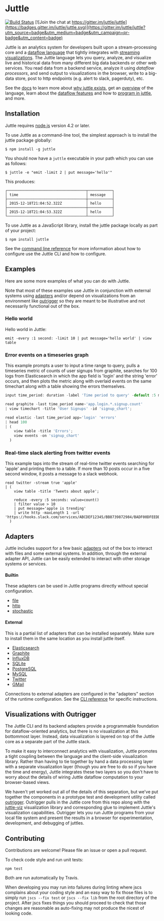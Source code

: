 # Juttle

[![Build Status](https://travis-ci.org/juttle/juttle.svg)](https://travis-ci.org/juttle/juttle)
[![Join the chat at https://gitter.im/juttle/juttle](https://badges.gitter.im/juttle/juttle.svg)](https://gitter.im/juttle/juttle?utm_source=badge&utm_medium=badge&utm_campaign=pr-badge&utm_content=badge)

Juttle is an analytics system for developers built upon
a stream-processing core and a
[dataflow language](./docs/concepts/dataflow.md)
that tightly integrates with
[streaming visualizations](http://github.com/juttle/juttle-viz).
The Juttle language lets you query,
analyze, and visualize live and historical data from many different
big data backends or other web services.
You read data from a backend service, analyze it using
*dataflow processors*, and send output to visualizations in the browser, write to a big-data store, post to http endpoints (e.g. alert to slack, pagerduty), etc.

See the [docs](./docs) to learn more about [why juttle exists](./docs/index.md),
get an [overview](./docs/concepts/overview.md) of the language, learn about the
[dataflow features](./docs/concepts/dataflow.md) and how to [program in juttle](./docs/concepts/programming_constructs.md), and more.

## Installation

Juttle requires [node.js](https://nodejs.org/) version 4.2 or later.

To use Juttle as a command-line tool, the simplest approach is to install the juttle package globally:

```
$ npm install -g juttle
```

You should now have a `juttle` executable in your path which you can use as follows:

```
$ juttle -e "emit -limit 2 | put message='hello'"
```

This produces:

```
┌────────────────────────────────────┬───────────┐
│ time                               │ message   │
├────────────────────────────────────┼───────────┤
│ 2015-12-18T21:04:52.322Z           │ hello     │
├────────────────────────────────────┼───────────┤
│ 2015-12-18T21:04:53.322Z           │ hello     │
└────────────────────────────────────┴───────────┘
```

To use Juttle as a JavaScript library, install the juttle package locally as part of your project:

```
$ npm install juttle
```

See the [command line reference](./docs/reference/cli.md) for more information about how to configure use the Juttle CLI and how to configure.

## Examples

Here are some more examples of what you can do with Juttle.

Note that most of these examples use Juttle in conjunction with external systems
using [adapters](#adapters) and/or depend on visualizations from an environment
like [outrigger](#outrigger) so they are meant to be
illustrative and not necessarily functional out of the box.

### Hello world

Hello world in Juttle:

```juttle
emit -every :1 second: -limit 10 | put message='hello world' | view table
```

### Error events on a timeseries graph

This example prompts a user to input a time range to query, pulls a timeseries
metric of counts of user signups from graphite, searches for 100 logs from
Elasticsearch in which the app field is 'login' and the string 'error' occurs,
and then plots the metric along with overlaid events on the same timechart along
with a table showing the errors themselves.

```javascript
input time_period: duration -label 'Time period to query' -default :5 minutes:;

read graphite -last time_period name~'app.login.*.signup.count'
| view timechart -title 'User Signups' -id 'signup_chart';

read elastic -last time_period app='login' 'errors'
| head 100
| (
    view table -title 'Errors';
    view events -on 'signup_chart'
  )
```

### Real-time slack alerting from twitter events

This example taps into the stream of real-time twitter events searching for 'apple' and printing them to a table. If more than 10 posts occur in a five second window, it posts a message to a slack webhook.

```juttle
read twitter -stream true 'apple'
| (
    view table -title 'Tweets about apple';

    reduce -every :5 seconds: value=count()
    | filter value > 10
    | put message='apple is trending'
    | write http -maxLength 1 -url 'https://hooks.slack.com/services/ABCDEF12345/BB8739872984/BADF00DFEEDDAB'
  )
```

<a name="adapters"></a>
## Adapters

Juttle includes support for a few basic [adapters](./docs/adapters/index.md)
out of the box to interact with files and some external systems. In addition,
through the external adapter API, Juttle can be easily extended to interact with
other storage systems or services.

#### Builtin

These adapters can be used in Juttle programs directly without special
configuration.

* [file](./docs/adapters/file.md)
* [http](./docs/adapters.http.md)
* [stochastic](./docs/adapters/stochastic.md)

#### External

This is a partial list of adapters that can be installed separately. Make sure to install them in the same location as you install juttle itself.

* [Elasticsearch](https://github.com/juttle/juttle-elastic-adapter/)
* [Graphite](https://github.com/juttle/juttle-graphite-adapter/)
* [InfluxDB](https://github.com/juttle/juttle-influx-adapter/)
* [SQLite](https://github.com/juttle/juttle-sqlite-adapter/)
* [PostgreSQL](https://github.com/juttle/juttle-postgres-adapter/)
* [MySQL](https://github.com/juttle/juttle-mysql-adapter/)
* [Twitter](https://github.com/juttle/juttle-twitter-adapter/)
* [GMail](https://github.com/juttle/juttle-gmail-adapter/)

Connections to external adapters are configured in the "adapters" section of the runtime configuration. See the [CLI reference](./docs/reference/cli.md) for specific instructions.

<a name="outrigger"></a>
## Visualizations with Outrigger

The Juttle CLI and its backend adapters provide a
programmable foundation for dataflow-oriented analytics, but there is no
visualization at this bottommost layer.  Instead, data visualization is
layered on top of the Juttle core as a separate part of the Juttle stack.

To make it easy to interconnect analytics with visualization,
Juttle promotes a tight coupling between the language and the client-side
visualization library.  Rather than
having to tie together by hand a data processing layer with a separate
visualization layer (though you are free to do so if you have the time
and energy), Juttle integrates these two layers
so you don't have to worry about the details
of wiring Juttle dataflow computation to your browser-based views.

We haven't yet worked out all of the details of this separation, but
we've put together the components in a prototype test and development utility
called [outrigger](https://github.com/juttle/outrigger).
Outrigger pulls in the Juttle core from this repo along with
the [juttle-viz](https://github.com/juttle/juttle-viz) visualization library and corresponding glue
to implement Juttle's visualization capabilities.
Outrigger lets you run Juttle programs from your local file system
and present the results in a browser for experimentation, development,
and debugging of juttles.

## Contributing

Contributions are welcome! Please file an issue or open a pull request.

To check code style and run unit tests:
```
npm test
```

Both are run automatically by Travis.

When developing you may run into failures during linting where jscs complains
about your coding style and an easy way to fix those files is to simply run 
`jscs --fix test` or `jscs --fix lib` from the root directory of the project.
After jscs fixes things you should proceed to check that those changes are 
reasonable as auto-fixing may not produce the nicest of looking code.
